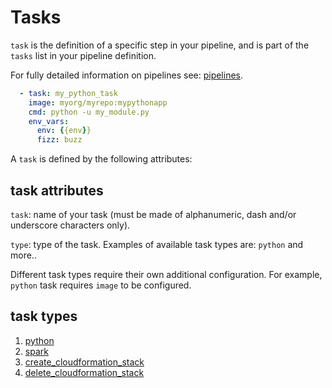 <!--
Licensed to the Apache Software Foundation (ASF) under one
or more contributor license agreements.  See the NOTICE file
distributed with this work for additional information
regarding copyright ownership.  The ASF licenses this file
to you under the Apache License, Version 2.0 (the
"License"); you may not use this file except in compliance
with the License.  You may obtain a copy of the License at

  http://www.apache.org/licenses/LICENSE-2.0

Unless required by applicable law or agreed to in writing,
software distributed under the License is distributed on an
"AS IS" BASIS, WITHOUT WARRANTIES OR CONDITIONS OF ANY
KIND, either express or implied.  See the License for the
specific language governing permissions and limitations
under the License.
-->

# Tasks

`task` is the definition of a specific step in your pipeline, and is part of the `tasks` list
in your pipeline definition.

For fully detailed information on pipelines see: [pipelines](../pipelines.md).

```yaml
  - task: my_python_task
    image: myorg/myrepo:mypythonapp
    cmd: python -u my_module.py
    env_vars:
      env: {{env}}
      fizz: buzz
```

A `task` is defined by the following attributes:

## task attributes

`task`: name of your task (must be made of alphanumeric, dash and/or underscore characters only).

`type`: type of the task. Examples of available task types are: `python`
and more..

Different task types require their own additional configuration. For example, `python` task requires
`image` to be configured.

## task types

1. [python](python.md)
2. [spark](spark.md)
3. [create_cloudformation_stack](create_cloudformation_stack.md)
4. [delete_cloudformation_stack](delete_cloudformation_stack.md)
